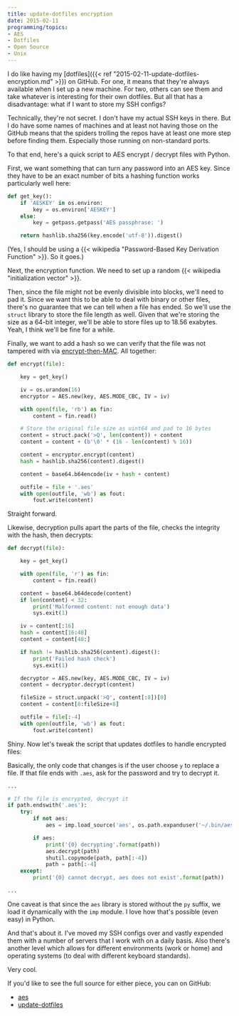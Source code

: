 ```yaml
---
title: update-dotfiles encryption
date: 2015-02-11
programming/topics:
- AES
- Dotfiles
- Open Source
- Unix
---
```

I do like having my [dotfiles]({{< ref "2015-02-11-update-dotfiles-encryption.md" >}}) on GitHub. For one, it means that they're always available when I set up a new machine. For two, others can see them and take whatever is interesting for their own dotfiles. But all that has a disadvantage: what if I want to store my SSH configs?

<!--more-->

Technically, they're not secret. I don't have my actual SSH keys in there. But I do have some names of machines and at least not having those on the GitHub means that the spiders trolling the repos have at least one more step before finding them. Especially those running on non-standard ports.

To that end, here's a quick script to AES encrypt / decrypt files with Python.

First, we want something that can turn any password into an AES key. Since they have to be an exact number of bits a hashing function works particularly well here:

```python
def get_key():
    if 'AESKEY' in os.environ:
        key = os.environ['AESKEY']
    else:
        key = getpass.getpass('AES passphrase: ')

    return hashlib.sha256(key.encode('utf-8')).digest()
```

(Yes, I should be using a {{< wikipedia "Password-Based Key Derivation Function" >}}. So it goes.)

Next, the encryption function. We need to set up a random {{< wikipedia "initialization vector" >}}.

Then, since the file might not be evenly divisible into blocks, we'll need to pad it. Since we want this to be able to deal with binary or other files, there's no guarantee that we can tell when a file has ended. So we'll use the `struct` library to store the file length as well. Given that we're storing the size as a 64-bit integer, we'll be able to store files up to 18.56 exabytes. Yeah, I think we'll be fine for a while.

Finally, we want to add a hash so we can verify that the file was not tampered with via <a href="https://crypto.stackexchange.com/questions/202/should-we-mac-then-encrypt-or-encrypt-then-mac">encrypt-then-MAC</a>. All together:

```python
def encrypt(file):

    key = get_key()

    iv = os.urandom(16)
    encryptor = AES.new(key, AES.MODE_CBC, IV = iv)

    with open(file, 'rb') as fin:
        content = fin.read()

    # Store the original file size as uint64 and pad to 16 bytes
    content = struct.pack('>Q', len(content)) + content
    content = content + (b'\0' * (16 - len(content) % 16))

    content = encryptor.encrypt(content)
    hash = hashlib.sha256(content).digest()

    content = base64.b64encode(iv + hash + content)

    outfile = file + '.aes'
    with open(outfile, 'wb') as fout:
        fout.write(content)
```

Straight forward.

Likewise, decryption pulls apart the parts of the file, checks the integrity with the hash, then decrypts:

```python
def decrypt(file):

    key = get_key()

    with open(file, 'r') as fin:
        content = fin.read()

    content = base64.b64decode(content)
    if len(content) < 32:
        print('Malformed content: not enough data')
        sys.exit(1)

    iv = content[:16]
    hash = content[16:48]
    content = content[48:]

    if hash != hashlib.sha256(content).digest():
        print('Failed hash check')
        sys.exit(1)

    decryptor = AES.new(key, AES.MODE_CBC, IV = iv)
    content = decryptor.decrypt(content)

    fileSize = struct.unpack('>Q', content[:8])[0]
    content = content[8:fileSize+8]

    outfile = file[:-4]
    with open(outfile, 'wb') as fout:
        fout.write(content)
```

Shiny. Now let's tweak the script that updates dotfiles to handle encrypted files:

Basically, the only code that changes is if the user choose `y` to replace a file. If that file ends with `.aes`, ask for the password and try to decrypt it.

```python
...

# If the file is encrypted, decrypt it
if path.endswith('.aes'):
    try:
        if not aes:
            aes = imp.load_source('aes', os.path.expanduser('~/.bin/aes'))

        if aes:
            print('{0} decrypting'.format(path))
            aes.decrypt(path)
            shutil.copymode(path, path[:-4])
            path = path[:-4]
    except:
        print('{0} cannot decrypt, aes does not exist'.format(path))

...
```

One caveat is that since the `aes` library is stored without the `py` suffix, we load it dynamically with the `imp` module. I love how that's possible (even easy) in Python.

And that's about it. I've moved my SSH configs over and vastly expended them with a number of servers that I work with on a daily basis. Also there's another level which allows for different environments (work or home) and operating systems (to deal with different keyboard standards).

Very cool.

If you'd like to see the full source for either piece, you can on GitHub:


* [aes](https://github.com/jpverkamp/dotfiles/blob/master/bin/aes)
* [update-dotfiles](https://github.com/jpverkamp/dotfiles/blob/master/bin/update-dotfiles)


